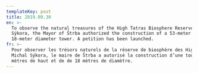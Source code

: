 ```yaml
---
templateKey: post
title: 2019.09.30
en: >-
  To observe the natural treasures of the High Tatras Biosphere Reserve, Michal
  Sýkora, the Mayor of Štrba authorized the construction of a 53-meter high and
  18-meter diameter tower. A petition has been launched.
fr: >-
  Pour observer les trésors naturels de la réserve de biosphère des High Tatras,
  Michal Sýkora, le maire de Štrba a autorisé la construction d’une tour de 53
  mètres de haut et de de 18 mètres de diamètre.
---
```


